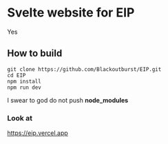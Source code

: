 # Svelte website for EIP
Yes

## How to build

```
git clone https://github.com/Blackoutburst/EIP.git
cd EIP
npm install
npm run dev
```

I swear to god do not push **node_modules**

### Look at
https://eip.vercel.app
